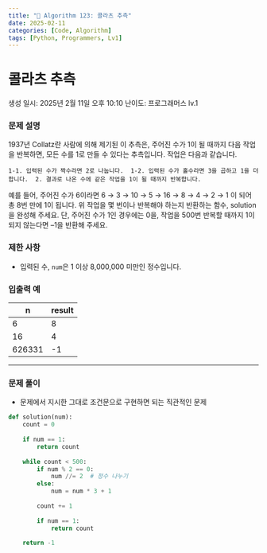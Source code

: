 ```yaml
---
title: "🧠 Algorithm 123: 콜라츠 추측"
date: 2025-02-11
categories: [Code, Algorithm]
tags: [Python, Programmers, Lv1]
---
```


# 콜라츠 추측

생성 일시: 2025년 2월 11일 오후 10:10
난이도: 프로그래머스 lv.1

### **문제 설명**

1937년 Collatz란 사람에 의해 제기된 이 추측은, 주어진 수가 1이 될 때까지 다음 작업을 반복하면, 모든 수를 1로 만들 수 있다는 추측입니다. 작업은 다음과 같습니다.

`1-1. 입력된 수가 짝수라면 2로 나눕니다. 
1-2. 입력된 수가 홀수라면 3을 곱하고 1을 더합니다. 
2. 결과로 나온 수에 같은 작업을 1이 될 때까지 반복합니다.`

예를 들어, 주어진 수가 6이라면 6 → 3 → 10 → 5 → 16 → 8 → 4 → 2 → 1 이 되어 총 8번 만에 1이 됩니다. 위 작업을 몇 번이나 반복해야 하는지 반환하는 함수, solution을 완성해 주세요. 단, 주어진 수가 1인 경우에는 0을, 작업을 500번 반복할 때까지 1이 되지 않는다면 –1을 반환해 주세요.

### 제한 사항

- 입력된 수, `num`은 1 이상 8,000,000 미만인 정수입니다.

### 입출력 예

| n | result |
| --- | --- |
| 6 | 8 |
| 16 | 4 |
| 626331 | -1 |

---

### 문제 풀이

- 문제에서 지시한 그대로 조건문으로 구현하면 되는 직관적인 문제

```python
def solution(num):
    count = 0
    
    if num == 1:
        return count
    
    while count < 500:
        if num % 2 == 0:
            num //= 2  # 정수 나누기
        else:
            num = num * 3 + 1
            
        count += 1
        
        if num == 1:
            return count
    
    return -1
```